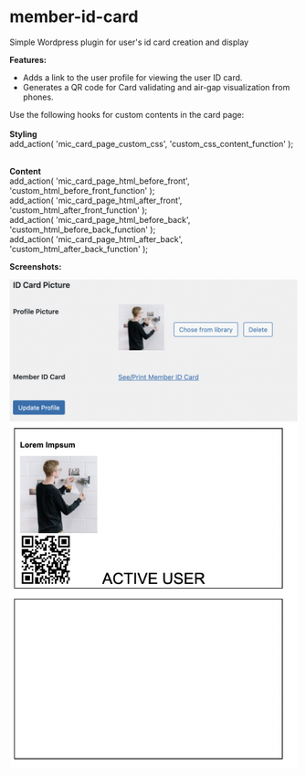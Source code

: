 # member-id-card
Simple Wordpress plugin for user's id card creation and display <br>

<b>Features:</b><br>
<ul>
<li>
Adds a link to the user profile for viewing the user ID card.
</li>
<li>
Generates a QR code for Card validating and air-gap visualization from phones.
</li>
</ul>

Use the following hooks for custom contents in the card page:<br><br>
<b>Styling</b> <br>
add_action( 'mic_card_page_custom_css', 'custom_css_content_function' );<br><br>

<b>Content</b> <br>
add_action( 'mic_card_page_html_before_front', 'custom_html_before_front_function' ); <br>
add_action( 'mic_card_page_html_after_front', 'custom_html_after_front_function' );<br>
add_action( 'mic_card_page_html_before_back', 'custom_html_before_back_function' );<br>
add_action( 'mic_card_page_html_after_back', 'custom_html_after_back_function' );<br>

<p><b>Screenshots:</b></p>
<img src="https://raw.githubusercontent.com/marciofao/member-id-card/master/img/profile.png" alt="Wordpress profile page"> <br>
<img src="https://raw.githubusercontent.com/marciofao/member-id-card/master/img/generated-id-card.png" alt="Generated card">




